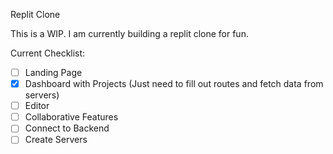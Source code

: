 Replit Clone

This is a WIP. I am currently building a replit clone for fun.

Current Checklist:

- [ ] Landing Page
- [X] Dashboard with Projects (Just need to fill out routes and fetch data from servers)
- [ ] Editor
- [ ] Collaborative Features
- [ ] Connect to Backend
- [ ] Create Servers

